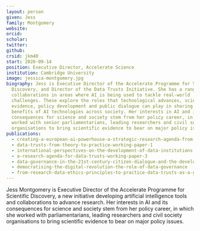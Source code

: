 ```yaml
---
layout: person
given: Jess
family: Montgomery
website: 
orcid: 
scholar: 
twitter: 
github: 
crsid: jkm40
start: 2020-09-14
position: Executive Director, Accelerate Science
institution: Cambridge University
image: jessica-montgomery.jpg
biography: Jess is Executive Director of the Accelerate Programme for Scientific
  Discovery, and Director of the Data Trusts Initiative. She has a range of
  collaborations in areas where AI is being used to tackle real-world
  challenges. These explore the roles that technological advances, scientific
  evidence, policy development and public dialogue can play in sharing the
  benefits of AI technologies across society. Her interests in AI and its
  consequences for science and society stem from her policy career, in which she
  worked with senior parliamentarians, leading researchers and civil society
  organisations to bring scientific evidence to bear on major policy issues.
publications:
  - creating-a-european-ai-powerhouse-a-strategic-research-agenda-from-the-european-learning-and-intelligent-systems-excellence-elise-consortium
  - data-trusts-from-theory-to-practice-working-paper-1
  - international-perspectives-on-the-development-of-data-institutions
  - a-research-agenda-for-data-trusts-working-paper-3
  - data-governance-in-the-21st-century-citizen-dialogue-and-the-development-of-data-trusts
  - democratising-the-digital-revolution-the-role-of-data-governance
  - from-research-data-ethics-principles-to-practice-data-trusts-as-a-governance-tool
---
```


Jess Montgomery is Executive Director of the Accelerate Programme for Scientific Discovery, a new initiative developing artificial intelligence tools and collaborations to advance research. Her interests in AI and its consequences for science and society stem from her policy career, in which she worked with parliamentarians, leading researchers and civil society organisations to bring scientific evidence to bear on major policy issues.
